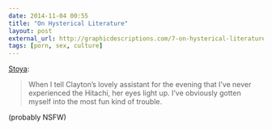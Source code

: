 ```yaml
---
date: 2014-11-04 00:55
title: "On Hysterical Literature"
layout: post
external_url: http://graphicdescriptions.com/7-on-hysterical-literature
tags: [porn, sex, culture]
---
```

[Stoya](http://graphicdescriptions.com/7-on-hysterical-literature):

>When I tell Clayton’s lovely assistant for the evening that I’ve never experienced the Hitachi, her eyes light up. I’ve obviously gotten myself into the most fun kind of trouble.

(probably NSFW)

